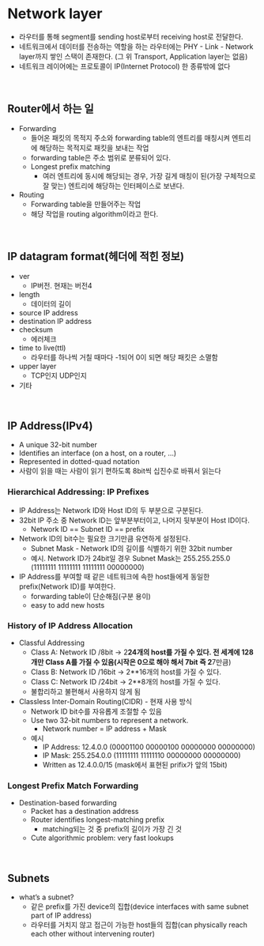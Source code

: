 # Network layer

- 라우터를 통해 segment를 sending host로부터 receiving host로 전달한다.
- 네트워크에서 데이터를 전송하는 역할을 하는 라우터에는 PHY - Link - Network layer까지 쌓인 스택이 존재한다. (그 위 Transport, Application layer는 없음)
- 네트워크 레이어에는 프로토콜이 IP(Internet Protocol) 한 종류밖에 없다

<br>

## Router에서 하는 일

- Forwarding
    - 들어온 패킷의 목적지 주소와 forwarding table의 엔트리를 매칭시켜 엔트리에 해당하는 목적지로 패킷을 보내는 작업
    - forwarding table은 주소 범위로 분류되어 있다.
    - Longest prefix matching
        - 여러 엔트리에 동시에 해당되는 경우, 가장 길게 매칭이 된(가장 구체적으로 잘 맞는) 엔트리에 해당하는 인터페이스로 보낸다.
- Routing
    - Forwarding table을 만들어주는 작업
    - 해당 작업을 routing algorithm이라고 한다.

<br>

## IP datagram format(헤더에 적힌 정보)

- ver
    - IP버전. 현재는 버전4
- length
    - 데이터의 길이
- source IP address
- destination IP address
- checksum
    - 에러체크
- time to live(ttl)
    - 라우터를 하나씩 거칠 때마다 -1되어 0이 되면 해당 패킷은 소멸함
- upper layer
    - TCP인지 UDP인지
- 기타

<br>

## IP Address(IPv4)

- A unique 32-bit number
- Identifies an interface (on a host, on a router, …)
- Represented in dotted-quad notation
- 사람이 읽을 때는 사람이 읽기 편하도록 8bit씩 십진수로 바꿔서 읽는다

### Hierarchical Addressing: IP Prefixes

- IP Address는 Network ID와 Host ID의 두 부분으로 구분된다.
- 32bit IP 주소 중 Network ID는 앞부분부터이고, 나머지 뒷부분이 Host ID이다.
    - Network ID == Subnet ID == prefix
- Network ID의 bit수는 필요한 크기만큼 유연하게 설정된다.
    - Subnet Mask - Network ID의 길이를 식별하기 위한 32bit number
    - 예시. Network ID가 24bit일 경우 Subnet Mask는 255.255.255.0 (11111111  11111111  11111111  00000000)
- IP Address를 부여할 때 같은 네트워크에 속한 host들에게 동일한 prefix(Network ID)를 부여한다.
    - forwarding table이 단순해짐(구분 용이)
    - easy to add new hosts

### History of IP Address Allocation

- Classful Addressing
    - Class A: Network ID /8bit → 2**24개의 host를 가질 수 있다. 전 세계에 128개만 Class A를 가질 수 있음(시작은 0으로 해야 해서 7bit 즉 2**7만큼)
    - Class B: Network ID /16bit → 2**16개의 host를 가질 수 있다.
    - Class C: Network ID /24bit → 2**8개의 host를 가질 수 있다.
    - 불합리하고 불편해서 사용하지 않게 됨
- Classless Inter-Domain Routing(CIDR) - 현재 사용 방식
    - Network ID bit수를 자유롭게 조절할 수 있음
    - Use two 32-bit numbers to represent a network.
        - Network number = IP address + Mask
    - 예시
        - IP Address: 12.4.0.0 (00001100  00000100  00000000  00000000)
        - IP Mask: 255.254.0.0 (11111111  11111110  00000000  00000000)
        - Written as 12.4.0.0/15 (mask에서 표현된 prifix가 앞의 15bit)

### Longest Prefix Match Forwarding

- Destination-based forwarding
    - Packet has a destination address
    - Router identifies longest-matching prefix
        - matching되는 것 중 prefix의 길이가 가장 긴 것
    - Cute algorithmic problem: very fast lookups

<br>

## Subnets

- what’s a subnet?
    - 같은 prefix를 가진 device의 집합(device interfaces with same subnet part of IP address)
    - 라우터를 거치지 않고 접근이 가능한 host들의 집합(can physically reach each other without intervening router)
